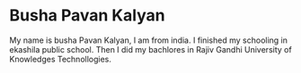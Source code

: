 # Busha Pavan Kalyan

My name is busha Pavan Kalyan, I am from india. I finished my schooling in ekashila public school. Then I did my bachlores in Rajiv Gandhi University of Knowledges Technollogies. 